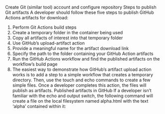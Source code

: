 Create Git (similar tool) account and configure repository
Steps to publish Git artifacts
A developer should follow these five steps to publish GitHub Actions artifacts for download:
1. Perform Git Actions build steps
2. Create a temporary folder in the container being used
3. Copy all artifacts of interest into that temporary folder
4. Use GitHub’s upload-artifact action
1. Provide a meaningful name for the artifact download link
2. Specify the path to the folder containing your GitHub Action artifacts
5. Run the GitHub Actions workflow and find the published artifacts on the workflow’s
build page
6. The easiest way to demonstrate how GitHub’s artifact upload action works is to add a
step to a simple workflow that creates a temporary directory. Then, use the touch and
echo commands to create a few simple files. Once a developer completes this action, the
files will publish as artifacts.
Published artifacts in GitHub
If a developer isn’t familiar with the echo and output switch, the following command will
create a file on the local filesystem named alpha.html with the text ‘alpha’ contained within
it:
